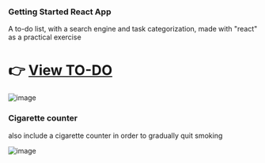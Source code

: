 ### Getting Started React App
A to-do list, with a search engine and task categorization, made with "react" as a practical exercise
# 👉 [View TO-DO](https://maeskrr.github.io/react-ToDo/) 


![image](https://github.com/maeskrr/react-ToDo/assets/26150899/00364563-cc03-4564-a4c4-80f821f4e7dc)
### Cigarette counter
also include a cigarette counter in order to gradually quit smoking

![image](https://github.com/maeskrr/react-ToDo/assets/26150899/b8339ec0-5256-467a-9736-346f0197de01)
